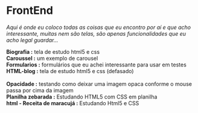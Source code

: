 # FrontEnd
<em>Aqui é onde eu coloco todas as coisas que eu encontro por aí e que acho interessante, muitas nem são telas, são apenas funcionalidades que eu acho legal guardar...</em>

<strong>Biografia :</strong> tela de estudo html5 e css <br />
<strong>Caroussel	:</strong> um exemplo de carousel <br />
<strong>Formularios :</strong> formulários que eu achei interessante para usar em testes <br />
<strong>HTML-blog :</strong> tela de estudo html5 e css (defasado) <br /> 	
<strong>Opacidade :</strong> testando como deixar uma imagem opaca conforme o mouse passa por cima da imagem	<br />
<strong>Planilha zebarada :</strong> Estudando HTML5 com CSS em planilha <br />
<strong>html - Receita de maracujá :</strong> Estudando Html5 e CSS <br />
